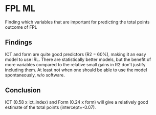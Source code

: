 # FPL ML
Finding which variables that are important for predicting the total points outcome of FPL

## Findings
ICT and form are quite good predictors (R2 = 60%), making it an easy model to use IRL. There are statistically better models, but the benefit of more variables compared to the relative small gains in R2 don't justify including them. At least not when one should be able to use the model spontaneously, w/o software.

## Conclusion
ICT (0.58 x ict_index) and Form (0.24 x form) will give a relatively good estimate of the total points (intercept=-0.07).
